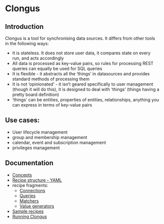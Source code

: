 # Clongus

## Introduction

Clongus is a tool for synchronising data sources. It differs from other tools in the following ways:
- It is stateless. It does not store user data, it compares state on every run, and acts accordingly
- All data is processed as key-value pairs, so rules for processing REST queries can equally be used for SQL queries
- It is flexible - it abstracts all the ‘things’ in datasources and provides standard methods of processing them
- It is not ‘opinionated’ - it isn’t geared specifically to user management (though it will do this), it is designed to deal with ‘things’ (things having a pretty board definition)
- ‘things’ can be entities, properties of entities, relationships, anything you can express in terms of key-value pairs

## Use cases:

- User lifecycle management
- group and membership management
- calendar, event and subscription management
- privileges management

## Documentation

- [Concepts]([Concepts](https://github.com/jim-reespotter/clongus/wiki/Concepts))
- [Recipe structure - YAML]([yaml](https://github.com/jim-reespotter/clongus/wiki/yaml))
- recipe fragments:
  - [Connections]([Connections](https://github.com/jim-reespotter/clongus/wiki/Connections))
  - [Queries]([Queries](https://github.com/jim-reespotter/clongus/wiki/Queries))
  - [Matchers]([Matchers](https://github.com/jim-reespotter/clongus/wiki/Matchers))
  - [Value generators]([ValueGenerators](https://github.com/jim-reespotter/clongus/wiki/ValueGenerators))
- [Sample recipes]([SampleRecipes](https://github.com/jim-reespotter/clongus/wiki/SampleRecipes))
- [Running Clongus](https://github.com/jim-reespotter/clongus/wiki/RunningClongus)